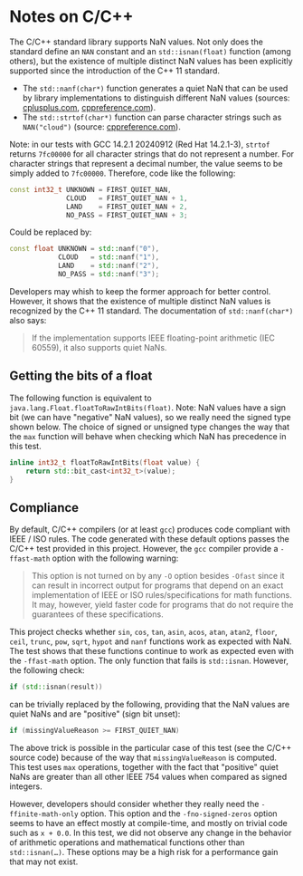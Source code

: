 # Notes on C/C++
The C/C++ standard library supports NaN values.
Not only does the standard define an `NAN` constant and an `std::isnan(float)` function (among others),
but the existence of multiple distinct NaN values has been explicitly supported since the introduction of the C++ 11 standard.

* The `std::nanf(char*)` function generates a quiet NaN that can be used by library implementations to distinguish
  different NaN values (sources: [cplusplus.com](https://cplusplus.com/reference/cmath/nan-function/),
  [cppreference.com](https://en.cppreference.com/w/c/numeric/math/nan)).
* The `std::strtof(char*)` function can parse character strings such as `NAN("cloud")`
  (source: [cppreference.com](https://en.cppreference.com/w/cpp/string/byte/strtof)).

Note: in our tests with GCC 14.2.1 20240912 (Red Hat 14.2.1-3),
`strtof` returns `7fc00000` for all character strings that do not represent a number.
For character strings that represent a decimal number, the value seems to be simply added to `7fc00000`.
Therefore, code like the following:

```cpp
const int32_t UNKNOWN = FIRST_QUIET_NAN,
              CLOUD   = FIRST_QUIET_NAN + 1,
              LAND    = FIRST_QUIET_NAN + 2,
              NO_PASS = FIRST_QUIET_NAN + 3;
```

Could be replaced by:

```cpp
const float UNKNOWN = std::nanf("0"),
            CLOUD   = std::nanf("1"),
            LAND    = std::nanf("2"),
            NO_PASS = std::nanf("3");
```

Developers may whish to keep the former approach for better control.
However, it shows that the existence of multiple distinct NaN values is recognized by the C++ 11 standard.
The documentation of `std::nanf(char*)` also says:

> If the implementation supports IEEE floating-point arithmetic (IEC 60559), it also supports quiet NaNs.


## Getting the bits of a float
The following function is equivalent to `java.lang.Float.floatToRawIntBits(float)`.
Note: NaN values have a sign bit (we can have "negative" NaN values), so we really need the signed type shown below.
The choice of signed or unsigned type changes the way that the `max` function will behave when checking
which NaN has precedence in this test.

```cpp
inline int32_t floatToRawIntBits(float value) {
    return std::bit_cast<int32_t>(value);
}
```


## Compliance
By default, C/C++ compilers (or at least `gcc`) produces code compliant with IEEE / ISO rules.
The code generated with these default options passes the C/C++ test provided in this project.
However, the `gcc` compiler provide a `-ffast-math` option with the following warning:

> This option is not turned on by any `-O` option besides `-Ofast` since it can result in incorrect output
> for programs that depend on an exact implementation of IEEE or ISO rules/specifications for math functions.
> It may, however, yield faster code for programs that do not require the guarantees of these specifications.

This project checks whether `sin`, `cos`, `tan`, `asin`, `acos`, `atan`, `atan2`, `floor`, `ceil`, `trunc`,
`pow`, `sqrt`, `hypot` and `nanf` functions work as expected with NaN. The test shows that these functions
continue to work as expected even with the `-ffast-math` option. The only function that fails is `std::isnan`.
However, the following check:

```cpp
if (std::isnan(result))
```

can be trivially replaced by the following, providing that the NaN values are quiet NaNs and are "positive"
(sign bit unset):

```cpp
if (missingValueReason >= FIRST_QUIET_NAN)
```

The above trick is possible in the particular case of this test (see the C/C++ source code) because of the way
that `missingValueReason` is computed. This test uses `max` operations, together with the fact that "positive"
quiet NaNs are greater than all other IEEE 754 values when compared as signed integers.

However, developers should consider whether they really need the `-ffinite-math-only` option.
This option and the `-fno-signed-zeros` option seems to have an effect mostly at compile-time,
and mostly on trivial code such as `x + 0.0`. In this test, we did not observe any change in
the behavior of arithmetic operations and mathematical functions other than `std::isnan(…)`.
These options may be a high risk for a performance gain that may not exist.
